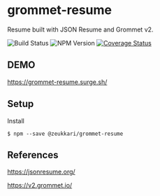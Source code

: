 # grommet-resume

Resume built with JSON Resume and Grommet v2.

![Build Status](https://travis-ci.com/Zeukkari/grommet-resume.svg?branch=master) ![NPM Version](https://badge.fury.io/js/%40zeukkari%2Fgrommet-resume.svg) [![Coverage Status](https://coveralls.io/repos/github/Zeukkari/grommet-resume/badge.svg)](https://coveralls.io/github/Zeukkari/grommet-resume)

## DEMO

https://grommet-resume.surge.sh/

## Setup

Install

```
$ npm --save @zeukkari/grommet-resume
```

## References

https://jsonresume.org/

https://v2.grommet.io/
